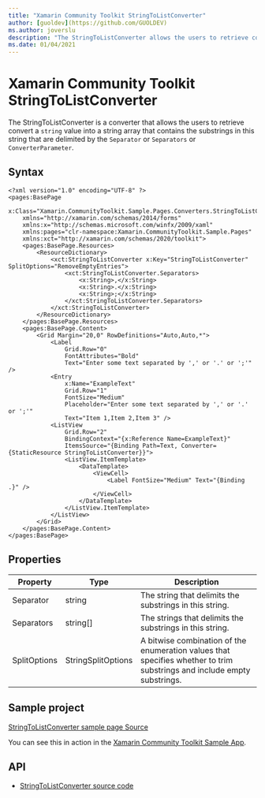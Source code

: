 ```yaml
---
title: "Xamarin Community Toolkit StringToListConverter"
author: [guoldev](https://github.com/GUOLDEV)
ms.author: joverslu
description: "The StringToListConverter allows the users to retrieve convert a string value into a string array that contains the substrings in this string that are delimited by Separator value or Separators."
ms.date: 01/04/2021
---
```


# Xamarin Community Toolkit StringToListConverter

The StringToListConverter is a converter that allows the users to retrieve convert a `string` value into a string array that contains the substrings in this string that are delimited by the `Separator` or `Separators` or `ConverterParameter`.

## Syntax

```
<?xml version="1.0" encoding="UTF-8" ?>
<pages:BasePage
    x:Class="Xamarin.CommunityToolkit.Sample.Pages.Converters.StringToListConverterPage"
    xmlns="http://xamarin.com/schemas/2014/forms"
    xmlns:x="http://schemas.microsoft.com/winfx/2009/xaml"
    xmlns:pages="clr-namespace:Xamarin.CommunityToolkit.Sample.Pages"
    xmlns:xct="http://xamarin.com/schemas/2020/toolkit">
    <pages:BasePage.Resources>
        <ResourceDictionary>
            <xct:StringToListConverter x:Key="StringToListConverter" SplitOptions="RemoveEmptyEntries">
                <xct:StringToListConverter.Separators>
                    <x:String>,</x:String>
                    <x:String>.</x:String>
                    <x:String>;</x:String>
                </xct:StringToListConverter.Separators>
            </xct:StringToListConverter>
        </ResourceDictionary>
    </pages:BasePage.Resources>
    <pages:BasePage.Content>
        <Grid Margin="20,0" RowDefinitions="Auto,Auto,*">
            <Label
                Grid.Row="0"
                FontAttributes="Bold"
                Text="Enter some text separated by ',' or '.' or ';'" />
            <Entry
                x:Name="ExampleText"
                Grid.Row="1"
                FontSize="Medium"
                Placeholder="Enter some text separated by ',' or '.' or ';'"
                Text="Item 1,Item 2,Item 3" />
            <ListView
                Grid.Row="2"
                BindingContext="{x:Reference Name=ExampleText}"
                ItemsSource="{Binding Path=Text, Converter={StaticResource StringToListConverter}}">
                <ListView.ItemTemplate>
                    <DataTemplate>
                        <ViewCell>
                            <Label FontSize="Medium" Text="{Binding .}" />
                        </ViewCell>
                    </DataTemplate>
                </ListView.ItemTemplate>
            </ListView>
        </Grid>
    </pages:BasePage.Content>
</pages:BasePage>
```

## Properties

<!-- Explain all properties in a table format -->

| Property | Type | Description |
| -- | -- | -- |
| Separator | string | The string that delimits the substrings in this string. |
| Separators | string[] | The strings that delimits the substrings in this string. |
| SplitOptions | StringSplitOptions | A bitwise combination of the enumeration values that specifies whether to trim substrings and include empty substrings. |

## Sample project

[StringToListConverter sample page Source](https://github.com/xamarin/XamarinCommunityToolkit/blob/main/samples/XCT.Sample/Pages/Converters/StringToListConverterPage.xaml)

You can see this in action in the [Xamarin Community Toolkit Sample App](https://github.com/xamarin/XamarinCommunityToolkit).

## API

* [StringToListConverter source code](https://github.com/xamarin/XamarinCommunityToolkit/blob/main/src/CommunityToolkit/Xamarin.CommunityToolkit/Converters/StringToListConverter.shared.cs)
